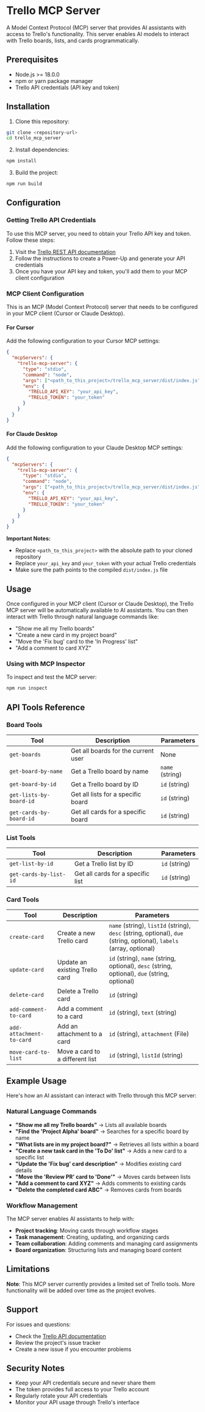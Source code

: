 # Trello MCP Server

A Model Context Protocol (MCP) server that provides AI assistants with access to Trello's functionality. This server enables AI models to interact with Trello boards, lists, and cards programmatically.

## Prerequisites

- Node.js >= 18.0.0
- npm or yarn package manager
- Trello API credentials (API key and token)

## Installation

1. Clone this repository:

```bash
git clone <repository-url>
cd trello_mcp_server
```

2. Install dependencies:

```bash
npm install
```

3. Build the project:

```bash
npm run build
```

## Configuration

### Getting Trello API Credentials

To use this MCP server, you need to obtain your Trello API key and token. Follow these steps:

1. Visit the [Trello REST API documentation](https://support.atlassian.com/trello/docs/getting-started-with-trello-rest-api/)
2. Follow the instructions to create a Power-Up and generate your API credentials
3. Once you have your API key and token, you'll add them to your MCP client configuration

### MCP Client Configuration

This is an MCP (Model Context Protocol) server that needs to be configured in your MCP client (Cursor or Claude Desktop).

#### For Cursor

Add the following configuration to your Cursor MCP settings:

```json
{
  "mcpServers": {
    "trello-mcp-server": {
      "type": "stdio",
      "command": "node",
      "args": ["<path_to_this_project>/trello_mcp_server/dist/index.js"],
      "env": {
        "TRELLO_API_KEY": "your_api_key",
        "TRELLO_TOKEN": "your_token"
      }
    }
  }
}
```

#### For Claude Desktop

Add the following configuration to your Claude Desktop MCP settings:

```json
{
  "mcpServers": {
    "trello-mcp-server": {
      "type": "stdio",
      "command": "node",
      "args": ["<path_to_this_project>/trello_mcp_server/dist/index.js"],
      "env": {
        "TRELLO_API_KEY": "your_api_key",
        "TRELLO_TOKEN": "your_token"
      }
    }
  }
}
```

**Important Notes:**

- Replace `<path_to_this_project>` with the absolute path to your cloned repository
- Replace `your_api_key` and `your_token` with your actual Trello credentials
- Make sure the path points to the compiled `dist/index.js` file

## Usage

Once configured in your MCP client (Cursor or Claude Desktop), the Trello MCP server will be automatically available to AI assistants. You can then interact with Trello through natural language commands like:

- "Show me all my Trello boards"
- "Create a new card in my project board"
- "Move the 'Fix bug' card to the 'In Progress' list"
- "Add a comment to card XYZ"

### Using with MCP Inspector

To inspect and test the MCP server:

```bash
npm run inspect
```

## API Tools Reference

### Board Tools

| Tool                    | Description                         | Parameters      |
| ----------------------- | ----------------------------------- | --------------- |
| `get-boards`            | Get all boards for the current user | None            |
| `get-board-by-name`     | Get a Trello board by name          | `name` (string) |
| `get-board-by-id`       | Get a Trello board by ID            | `id` (string)   |
| `get-lists-by-board-id` | Get all lists for a specific board  | `id` (string)   |
| `get-cards-by-board-id` | Get all cards for a specific board  | `id` (string)   |

### List Tools

| Tool                   | Description                       | Parameters    |
| ---------------------- | --------------------------------- | ------------- |
| `get-list-by-id`       | Get a Trello list by ID           | `id` (string) |
| `get-cards-by-list-id` | Get all cards for a specific list | `id` (string) |

### Card Tools

| Tool                     | Description                     | Parameters                                                                                                          |
| ------------------------ | ------------------------------- | ------------------------------------------------------------------------------------------------------------------- |
| `create-card`            | Create a new Trello card        | `name` (string), `listId` (string), `desc` (string, optional), `due` (string, optional), `labels` (array, optional) |
| `update-card`            | Update an existing Trello card  | `id` (string), `name` (string, optional), `desc` (string, optional), `due` (string, optional)                       |
| `delete-card`            | Delete a Trello card            | `id` (string)                                                                                                       |
| `add-comment-to-card`    | Add a comment to a card         | `id` (string), `text` (string)                                                                                      |
| `add-attachment-to-card` | Add an attachment to a card     | `id` (string), `attachment` (File)                                                                                  |
| `move-card-to-list`      | Move a card to a different list | `id` (string), `listId` (string)                                                                                    |

## Example Usage

Here's how an AI assistant can interact with Trello through this MCP server:

### Natural Language Commands

- **"Show me all my Trello boards"** → Lists all available boards
- **"Find the 'Project Alpha' board"** → Searches for a specific board by name
- **"What lists are in my project board?"** → Retrieves all lists within a board
- **"Create a new task card in the 'To Do' list"** → Adds a new card to a specific list
- **"Update the 'Fix bug' card description"** → Modifies existing card details
- **"Move the 'Review PR' card to 'Done'"** → Moves cards between lists
- **"Add a comment to card XYZ"** → Adds comments to existing cards
- **"Delete the completed card ABC"** → Removes cards from boards

### Workflow Management

The MCP server enables AI assistants to help with:

- **Project tracking**: Moving cards through workflow stages
- **Task management**: Creating, updating, and organizing cards
- **Team collaboration**: Adding comments and managing card assignments
- **Board organization**: Structuring lists and managing board content

## Limitations

**Note**: This MCP server currently provides a limited set of Trello tools. More functionality will be added over time as the project evolves.

## Support

For issues and questions:

- Check the [Trello API documentation](https://support.atlassian.com/trello/docs/getting-started-with-trello-rest-api/)
- Review the project's issue tracker
- Create a new issue if you encounter problems

## Security Notes

- Keep your API credentials secure and never share them
- The token provides full access to your Trello account
- Regularly rotate your API credentials
- Monitor your API usage through Trello's interface
